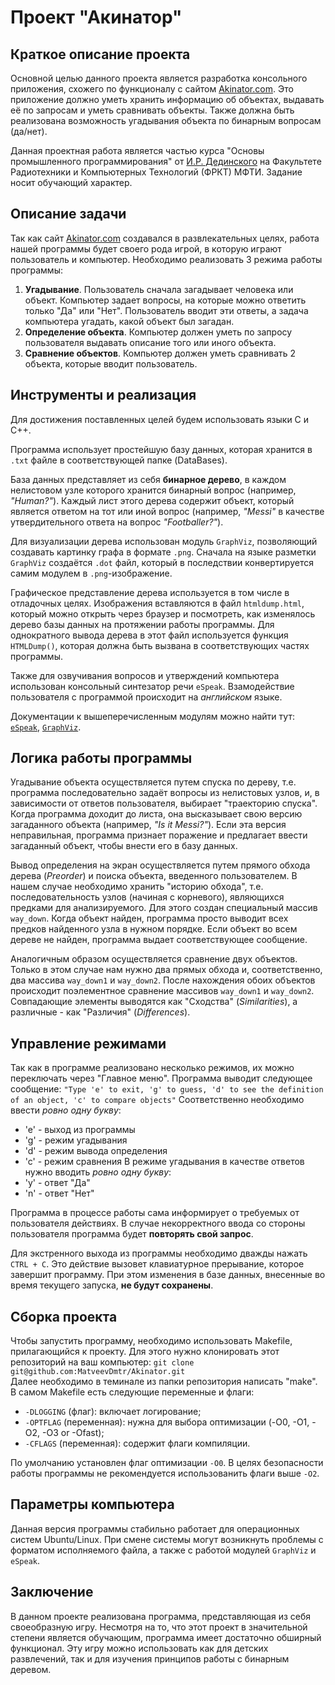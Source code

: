 # Проект "Акинатор"
## Краткое описание проекта
Основной целью данного проекта является разработка консольного приложения, схожего по функционалу с сайтом [Akinator.com](https://en.akinator.com/). 
Это приложение должно уметь хранить информацию об объектах, выдавать её по запросам и уметь сравнивать объекты. Также должна быть реализована возможность угадывания объекта по бинарным вопросам (да/нет).

Данная проектная работа является частью курса "Основы промышленного программирования" от [И.Р. Дединского](https://github.com/ded32) на Факультете Радиотехники и Компьютерных Технологий (ФРКТ) МФТИ. Задание носит обучающий характер.

## Описание задачи

Так как сайт [Akinator.com](https://en.akinator.com/) создавался в развлекательных целях, работа нашей программы будет своего рода игрой, в которую играют пользователь и компьютер.
Необходимо реализовать 3 режима работы программы:
1. __Угадывание__. Пользователь сначала загадывает человека или объект. Компьютер задает вопросы, на которые можно ответить только "Да" или "Нет". Пользователь вводит эти ответы, а задача компьютера угадать, какой объект был загадан.
2. __Определение объекта__. Компьютер должен уметь по запросу пользователя выдавать описание того или иного объекта.
3. __Сравнение объектов__. Компьютер должен уметь сравнивать 2 объекта, которые вводит пользователь.

## Инструменты и реализация

Для достижения поставленных целей будем использовать языки С и С++.

Программа использует простейшую базу данных, которая хранится в `.txt` файле в соответствующей папке (DataBases).

База данных представляет из себя __бинарное дерево__, в каждом нелистовом узле которого хранится бинарный вопрос (например, _"Human?"_). Каждый лист этого дерева содержит объект, который является ответом на тот или иной вопрос (например, _"Messi"_ в качестве утвердительного ответа на вопрос _"Footballer?"_).

Для визуализации дерева использован модуль `GraphViz`, позволяющий создавать картинку графа в формате `.png`. Сначала на языке разметки `GraphViz` создаётся `.dot` файл, 
который в последствии конвертируется самим модулем в `.png`-изображение.

Графическое представление дерева используется в том числе в отладочных целях. Изображения вставляются в файл `htmldump.html`, который можно открыть через браузер и посмотреть, как изменялось дерево базы данных на протяжении работы программы. Для однократного вывода дерева в этот файл используется функция `HTMLDump()`, которая должна быть вызвана в соответствующих частях программы.

Также для озвучивания вопросов и утверждений компьютера использован консольный синтезатор речи `eSpeak`. Взамодействие пользователя с программой происходит на _английском_ языке.

Документации к вышеперечисленным модулям можно найти тут: [`eSpeak`](https://ubunlog.com/ru/espeak-convierte-texto-a-voz-terminal/), [`GraphViz`](https://graphviz.org/download/).

## Логика работы программы

Угадывание объекта осуществляется путем спуска по дереву, т.е. программа последовательно задаёт вопросы из нелистовых узлов, и, в зависимости от ответов пользователя, выбирает "траекторию спуска". Когда программа доходит до листа, она высказывает свою версию загаданного объекта (например, _"Is it Messi?"_). Если эта версия неправильная, программа признает поражение и предлагает ввести загаданный объект, чтобы внести его в базу данных.
   
Вывод определения на экран осуществляется путем прямого обхода дерева (_Preorder_) и поиска объекта, введенного пользователем. В нашем случае необходимо хранить "историю обхода", т.е. последовательность узлов (начиная с корневого), являющихся предками для анализируемого. Для этого создан специальный массив `way_down`. Когда объект найден, программа просто выводит всех предков найденного узла в нужном порядке. Если объект во всем дереве не найден, программа выдает соответствующее сообщение.

Аналогичным образом осуществляется сравнение двух объектов. Только в этом случае нам нужно два прямых обхода и, соответственно, два массива `way_down1` и `way_down2`. После нахождения обоих объектов происходит поэлементное сравнение массивов `way_down1` и `way_down2`. Совпадающие элементы выводятся как "Сходства" (_Similarities_), а различные - как "Различия" (_Differences_).

## Управление режимами

Так как в программе реализовано несколько режимов, их можно переключать через "Главное меню". Программа выводит следующее сообщение:
```"Type 'e' to exit, 'g' to guess, 'd' to see the definition of an object, 'c' to compare objects"```
Соответственно необходимо ввести _ровно одну букву_:
- 'e' - выход из программы
- 'g' - режим угадывания
- 'd' - режим вывода определения
- 'c' - режим сравнения
В режиме угадывания в качестве ответов нужно вводить _ровно одну букву_: 
- 'y' - ответ "Да"
- 'n' - ответ "Нет"

Программа в процессе работы сама информирует о требуемых от пользователя действиях. В случае некорректного ввода со стороны пользователя программа будет __повторять свой запрос__.

Для экстренного выхода из программы необходимо дважды нажать `CTRL + C`. Это действие вызовет клавиатурное прерывание, которое завершит программу. При этом изменения в базе данных, внесенные во время текущего запуска, __не будут сохранены__.

## Cборка проекта
Чтобы запустить программу, необходимо использовать Makefile, прилагающийся к проекту. Для этого нужно клонировать этот репозиторий на ваш компьютер:
```git clone git@github.com:MatveevDmtr/Akinator.git```  
Далее необходимо в теминале из папки репозитория написать "make". 
В самом Makefile есть следующие переменные и флаги:
- `-DLOGGING` (флаг): включает логирование;
- `-OPTFLAG` (переменная): нужна для выбора оптимизации (-O0, -O1, -O2, -O3 or -Ofast);
- `-CFLAGS` (переменная): содержит флаги компиляции.

По умолчанию установлен флаг оптимизации `-O0`. В целях безопасности работы программы не рекомендуется использованить флаги выше `-O2`.

## Параметры компьютера
Данная версия программы стабильно работает для операционных систем Ubuntu/Linux. При смене системы могут возникнуть проблемы с форматом исполняемого файла, а также с работой модулей `GraphViz` и `eSpeak`.

## Заключение

В данном проекте реализована программа, представляющая из себя своеобразную игру. Несмотря на то, что этот проект в значительной степени является обучающим, программа имеет достаточно обширный функционал. Эту игру можно использовать как для детских развлечений, так и для изучения принципов работы с бинарным деревом.